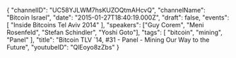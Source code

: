 {
    "channelID": "UC58YJLWM7hsKUZOQtmAHcvQ",
    "channelName": "Bitcoin Israel",
    "date": "2015-01-27T18:40:19.000Z",
    "draft": false,
    "events": [
        "Inside Bitcoins Tel Aviv 2014"
    ],
    "speakers": ["Guy Corem", "Meni Rosenfeld", "Stefan Schindler", "Yoshi Goto"],
    "tags": [
        "bitcoin",
	"mining",
        "Panel"
    ],
    "title": "Bitcoin TLV `14, #31 - Panel - Mining Our Way to the Future",
    "youtubeID": "QlEoyo8zZbs"
}
